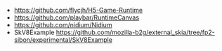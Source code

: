 * https://github.com/flycjh/H5-Game-Runtime    
* https://github.com/playbar/RuntimeCanvas  
* https://github.com/nidium/Nidium  
* SkV8Example
https://github.com/mozilla-b2g/external_skia/tree/fp2-sibon/experimental/SkV8Example  
